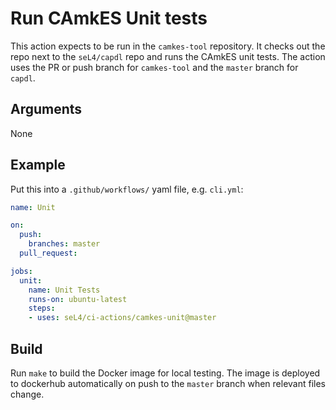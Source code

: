 <!--
  Copyright 2021, Proofcraft Pty Ltd
  SPDX-License-Identifier: CC-BY-SA-4.0
-->

# Run CAmkES Unit tests

This action expects to be run in the `camkes-tool` repository. It checks out
the repo next to the `seL4/capdl` repo and runs the CAmkES unit tests. The
action uses the PR or push branch for `camkes-tool` and the `master` branch
for `capdl`.

## Arguments

None

## Example

Put this into a `.github/workflows/` yaml file, e.g. `cli.yml`:

```yaml
name: Unit

on:
  push:
    branches: master
  pull_request:

jobs:
  unit:
    name: Unit Tests
    runs-on: ubuntu-latest
    steps:
    - uses: seL4/ci-actions/camkes-unit@master
```

## Build

Run `make` to build the Docker image for local testing. The image is deployed to
dockerhub automatically on push to the `master` branch when relevant files
change.
